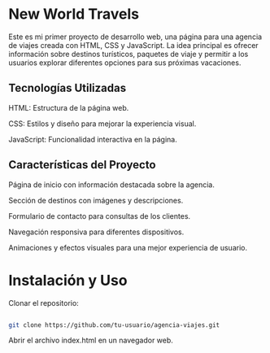 # New World Travels
Este es mi primer proyecto de desarrollo web, una página para una agencia de viajes creada con HTML, CSS y JavaScript. La idea principal es ofrecer información sobre destinos turísticos, paquetes de viaje y permitir a los usuarios explorar diferentes opciones para sus próximas vacaciones.

## Tecnologías Utilizadas

HTML: Estructura de la página web.

CSS: Estilos y diseño para mejorar la experiencia visual.

JavaScript: Funcionalidad interactiva en la página.

## Características del Proyecto

Página de inicio con información destacada sobre la agencia.

Sección de destinos con imágenes y descripciones.

Formulario de contacto para consultas de los clientes.

Navegación responsiva para diferentes dispositivos.

Animaciones y efectos visuales para una mejor experiencia de usuario.

# Instalación y Uso

Clonar el repositorio:
```sh

git clone https://github.com/tu-usuario/agencia-viajes.git
```
Abrir el archivo index.html en un navegador web.
